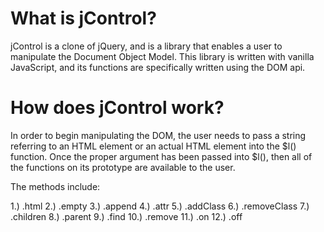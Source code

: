 # What is jControl?

jControl is a clone of jQuery, and is a library that enables a user to manipulate the Document Object Model. This library is written with vanilla JavaScript, and its functions are specifically written using the DOM api.

# How does jControl work?

In order to begin manipulating the DOM, the user needs to pass a string referring to an HTML element or an actual HTML element into the $l() function. Once the proper argument has been passed into $l(), then all of the functions on its prototype are available to the user.

The methods include:

1.) .html
2.) .empty
3.) .append
4.) .attr
5.) .addClass
6.) .removeClass
7.) .children
8.) .parent
9.) .find
10.) .remove
11.) .on
12.) .off
